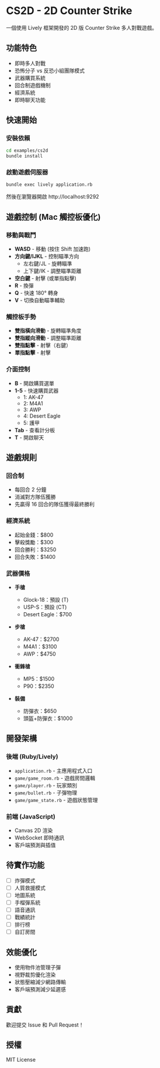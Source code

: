 # CS2D - 2D Counter Strike

一個使用 Lively 框架開發的 2D 版 Counter Strike 多人對戰遊戲。

## 功能特色

- 即時多人對戰
- 恐怖分子 vs 反恐小組團隊模式
- 武器購買系統
- 回合制遊戲機制
- 經濟系統
- 即時聊天功能

## 快速開始

### 安裝依賴

```bash
cd examples/cs2d
bundle install
```

### 啟動遊戲伺服器

```bash
bundle exec lively application.rb
```

然後在瀏覽器開啟 http://localhost:9292

## 遊戲控制 (Mac 觸控板優化)

### 移動與戰鬥
- **WASD** - 移動 (按住 Shift 加速跑)
- **方向鍵/IJKL** - 控制瞄準方向
  - 左右鍵/JL - 旋轉瞄準
  - 上下鍵/IK - 調整瞄準距離
- **空白鍵** - 射擊 (或單指點擊)
- **R** - 換彈
- **Q** - 快速 180° 轉身
- **V** - 切換自動瞄準輔助

### 觸控板手勢
- **雙指橫向滑動** - 旋轉瞄準角度
- **雙指縱向滑動** - 調整瞄準距離
- **雙指點擊** - 射擊（右鍵）
- **單指點擊** - 射擊

### 介面控制
- **B** - 開啟購買選單
- **1-5** - 快速購買武器
  - 1: AK-47
  - 2: M4A1
  - 3: AWP
  - 4: Desert Eagle
  - 5: 護甲
- **Tab** - 查看計分板
- **T** - 開啟聊天

## 遊戲規則

### 回合制
- 每回合 2 分鐘
- 消滅對方隊伍獲勝
- 先贏得 16 回合的隊伍獲得最終勝利

### 經濟系統
- 起始金錢：$800
- 擊殺獎勵：$300
- 回合勝利：$3250
- 回合失敗：$1400

### 武器價格
- **手槍**
  - Glock-18：預設 (T)
  - USP-S：預設 (CT)
  - Desert Eagle：$700

- **步槍**
  - AK-47：$2700
  - M4A1：$3100
  - AWP：$4750

- **衝鋒槍**
  - MP5：$1500
  - P90：$2350

- **裝備**
  - 防彈衣：$650
  - 頭盔+防彈衣：$1000

## 開發架構

### 後端 (Ruby/Lively)
- `application.rb` - 主應用程式入口
- `game/game_room.rb` - 遊戲房間邏輯
- `game/player.rb` - 玩家類別
- `game/bullet.rb` - 子彈物理
- `game/game_state.rb` - 遊戲狀態管理

### 前端 (JavaScript)
- Canvas 2D 渲染
- WebSocket 即時通訊
- 客戶端預測與插值

## 待實作功能

- [ ] 炸彈模式
- [ ] 人質救援模式
- [ ] 地圖系統
- [ ] 手榴彈系統
- [ ] 語音通訊
- [ ] 戰績統計
- [ ] 排行榜
- [ ] 自訂房間

## 效能優化

- 使用物件池管理子彈
- 視野裁剪優化渲染
- 狀態壓縮減少網路傳輸
- 客戶端預測減少延遲感

## 貢獻

歡迎提交 Issue 和 Pull Request！

## 授權

MIT License